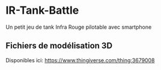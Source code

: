 # IR-Tank-Battle
Un petit jeu de tank Infra Rouge pilotable avec smartphone
## Fichiers de modélisation 3D
 Disponibles ici: https://www.thingiverse.com/thing:3679008
